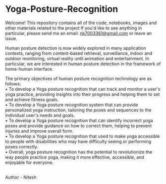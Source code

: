 # Yoga-Posture-Recognition

Welcome! This repository contains all of the code, notebooks, images and other materials related to the project
If you'd like to see anything in particular, please send me an email: nk7003361@gmail.com or leave an issue.

Human posture detection is now widely explored in many application contexts, 
ranging from content-based retrieval, surveillance, indoor and outdoor monitoring, 
virtual reality until animation and entertainment. In particular, we are interested in 
human posture detection in the framework of home-human interface.

The primary objectives of human posture recognition technology are as follows:
<br>
• To develop a Yoga posture recognition that can track and monitor a user's yoga practice, 
  providing insights into their progress and helping them to set and achieve fitness goals.
<br>
• To develop a Yoga posture recognition system that can provide personalized yoga 
  instruction, tailoring the poses and sequences to the individual user's needs and goals.
<br>
• To develop a Yoga posture recognition that can identify incorrect yoga poses and provide 
  guidance on how to correct them, helping to prevent injuries and improve overall form.
<br>
• To develop a Yoga posture recognition that used to make yoga accessible to people with 
  disabilities who may have difficulty seeing or performing poses correctly.
<br>
• Overall, yoga posture recognition has the potential to revolutionize the way people practice 
  yoga, making it more effective, accessible, and enjoyable for everyone.

<br>
Author - Nitesh 
